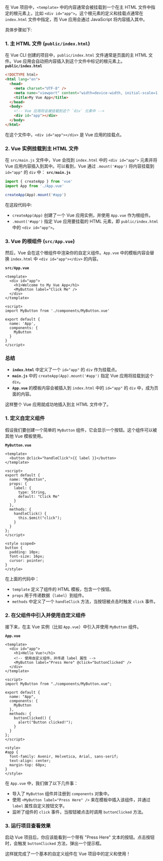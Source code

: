 在 Vue 项目中，`<template>` 中的内容通常会被挂载到一个在主 HTML 文件中指定的根元素上，比如 `<div id="app">`。这个根元素的定义和挂载点通常在 `index.html` 文件中指定，而 Vue 应用会通过 JavaScript 将内容插入其中。

具体步骤如下:
### 1. 主 HTML 文件 (`public/index.html`)
在 Vue CLI 创建的项目中，`public/index.html` 文件通常是页面的主 HTML 文件。Vue 应用会自动把内容插入到这个文件中标记的根元素上。
**`public/index.html`**

```html
<!DOCTYPE html>
<html lang="en">
  <head>
    <meta charset="UTF-8" />
    <meta name="viewport" content="width=device-width, initial-scale=1.0" />
    <title>My Vue App</title>
  </head>
  <body>
    <!-- Vue 应用将会被挂载到这个 `div` 元素中 -->
    <div id="app"></div>
  </body>
</html>
```
在这个文件中，`<div id="app"></div>` 是 Vue 应用的挂载点。
### 2. Vue 实例挂载到主 HTML 文件 
在 `src/main.js` 文件中，Vue 会找到 `index.html` 中的 `<div id="app">` 元素并将 Vue 应用内容插入到其中。可以看到，Vue 通过 `.mount('#app')` 将内容挂载到 `id="app"` 的 `div` 中：
**`src/main.js`** 

```javascript
import { createApp } from 'vue'
import App from './App.vue'

createApp(App).mount('#app')
```

在这段代码中: 
- `createApp(App)` 创建了一个 Vue 应用实例，并使用 `App.vue` 作为根组件。
- `.mount('#app')` 指定 Vue 应用要挂载的 HTML 元素，即 `public/index.html` 中的 `<div id="app">`。

### 3. Vue 的根组件 (`src/App.vue`)

然后，Vue 会在这个根组件中渲染你的自定义组件。`App.vue` 中的模板内容会替换 `index.html` 中 `<div id="app"></div>` 的内容。

**`src/App.vue`**

```vue
<template>
  <div id="app">
    <h1>Welcome to My Vue App</h1>
    <MyButton label="Click Me" />
  </div>
</template>

<script>
import MyButton from './components/MyButton.vue'

export default {
  name: 'App',
  components: {
    MyButton
  }
}
</script>
```

### 总结
- **`index.html`** 中定义了一个 `id="app"` 的 `div` 作为挂载点。
- **`main.js`** 中的 `createApp(App).mount('#app')` 指定 Vue 应用将挂载到这个 `div`。
- **`App.vue`** 的模板内容会被插入到 `index.html` 中的 `id="app"` 的 `div` 中，成为页面的内容。

这样整个 Vue 应用就成功地插入到主 HTML 文件中了。


### 1. 定义自定义组件

假设我们要创建一个简单的 `MyButton` 组件，它会显示一个按钮。这个组件可以被其他 Vue 模板使用。

**`MyButton.vue`**

```vue
<template>
  <button @click="handleClick">{{ label }}</button>
</template>

<script>
export default {
  name: "MyButton",
  props: {
    label: {
      type: String,
      default: "Click Me"
    }
  },
  methods: {
    handleClick() {
      this.$emit("click");
    }
  }
};
</script>

<style scoped>
button {
  padding: 10px;
  font-size: 16px;
  cursor: pointer;
}
</style>
```

在上面的代码中：
- `template` 定义了组件的 HTML 模板，包含一个按钮。
- `props` 用于传递数据（`label`）到组件。
- `methods` 中定义了一个 `handleClick` 方法，当按钮被点击时触发 `click` 事件。

### 2. 在父组件中引入并使用自定义组件

接下来，在主 Vue 实例（比如 `App.vue`）中引入并使用 `MyButton` 组件。

**`App.vue`**

```vue
<template>
  <div id="app">
    <h1>Hello Vue!</h1>
    <!-- 使用自定义组件，并传递 label 属性 -->
    <MyButton label="Press Here" @click="buttonClicked" />
  </div>
</template>

<script>
import MyButton from "./components/MyButton.vue";

export default {
  name: "App",
  components: {
    MyButton
  },
  methods: {
    buttonClicked() {
      alert("Button clicked!");
    }
  }
};
</script>

<style>
#app {
  font-family: Avenir, Helvetica, Arial, sans-serif;
  text-align: center;
  margin-top: 60px;
}
</style>
```

在 `App.vue` 中，我们做了以下几件事：
- 导入了 `MyButton` 组件并注册到 `components` 对象中。
- 使用 `<MyButton label="Press Here" />` 来在模板中插入该组件，并通过 `label` 属性自定义按钮文字。
- 监听了组件的 `click` 事件，当按钮被点击时调用 `buttonClicked` 方法。

### 3. 运行项目查看效果

启动 Vue 项目后，你应该能看到一个带有 "Press Here" 文本的按钮。点击按钮时，会触发 `buttonClicked` 方法，弹出一个提示框。

这样就完成了一个基本的自定义组件在 Vue 项目中的定义和使用！











